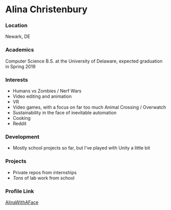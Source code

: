 # Alina Christenbury

### Location

Newark, DE

### Academics

Computer Science B.S. at the University of Delaware, expected graduation in Spring 2019

### Interests

- Humans vs Zombies / Nerf Wars
- Video editing and animation
- VR
- Video games, with a focus on far too much Animal Crossing / Overwatch
- Sustainability in the face of inevitable automation
- Cooking
- Reddit

### Development

- Mostly school projects so far, but I've played with Unity a little bit

### Projects

- Private repos from internships
- *Tons* of lab work from school

### Profile Link

[AlinaWithAFace](https://github.com/AlinaWithAFace)